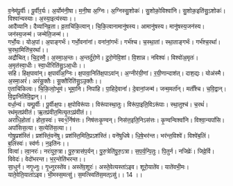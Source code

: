 

  
व॒नेम॑पू॒र्वीः। पू॒र्वीर॒र्यः। अ॒र्योम॑नी॒षा। म॒नी॒षा अ॒ग्निः। अ॒ग्निस्सु॒शोकः॑। सु॒शोको॒विश्वा॑नि। सु॒शोक॒इति॑सु॒ऽशोकः॑। विश्वा॑न्यस्याः। अ॒स्या॒इत्य॑स्याः।।  
आदै॑व्यानि। दैव्या॑निव्र॒ता। व्र॒ताचि॑कि॒त्वान्। चि॒कि॒त्वानामानु॑षस्य। आमानु॑षस्य। मानु॑षस्य॒जन॑स्य। जन॑स्य॒जन्म॑। जन्मेति॒जन्म॑।।  
गर्भो॒यः। योअ॒पां। अ॒पाङ्गर्भः॑। गर्भो॒वना॑नां। वना॑नां॒गर्भः॑। गर्भ॑श्च। च॒स्था॒तां। स्था॒ताङ्गर्भः॑। गर्भ॑श्च॒रथां॑। च॒रथा॒मिति॑च॒रथां॑।।  
अद्रौ॑चित्। चि॒द॒स्मै॒। अ॒स्मा॒अ॒न्तः। अ॒न्तर्दु॑रो॒णॆ। दु॒रो॒णॆवि॒शां। वि॒शान्न। नविश्वः॑। विश्वो॑अ॒मृतः॑। अ॒मृत॑स्वा॒धीः। स्वा॒धीरिति॑सु॒ऽआ॒धीः।।  
सहि। हिक्ष॒पावा॑न्। क्ष॒पावाँ॑अ॒ग्निः। क्ष॒पावा॒निति॑क्ष॒पाऽवा॑न्। अ॒ग्नीर॑यी॒णां। र॒यी॒णान्दाश॑त्। दाश॒द्यः। योअ॑स्मै। अ॒स्मा॒अरं॑। अरं॑सू॒क्तैः। सू॒क्तैरिति॑सु॒ऽउ॒क्तैः।।  
ए॒ताचि॑कित्वः। चि॒कि॒त्वो॒भूम॑। भूमा॒नि। निपा॑हि। पा॒हिदे॒वानां॑। दे॒वानां॒जन्म॑। जन्म॒मर्ता॑न्। मर्ताँ॑श्च। च॒वि॒द्वान्। वि॒द्वानिति॑वि॒द्वान्।।  
वर्धा॒न्यं। यम्पू॒र्वीः। पू॒र्वीःक्ष॒पः। क्ष॒पोविरू॑पाः। विरू॑पास्था॒तुः। विरू॑पा॒इति॒विऽरू॑पाः। स्था॒तुश्च॑। च॒रथं॑। रथ॑मृ॒तप्र॑वीतं। ऋ॒तप्र॑वीत॒मित्यृ॒तऽप्र॑वीतं।।  
अरा॑धि॒होता॑। होता॒स्वः॑। स्व१॒॑र्निष॑त्तः। निष॑त्तःकृ॒ण्वन्। निस॑त्त॒इति॒निऽस॑त्तः। कृ॒ण्वन्विश्वां॑नि। विश्वा॒न्यपां॑सि। अपां॑सिस॒त्या। स॒त्येति॑स॒त्या।।  
गोषु॒प्रश॑स्तिं। प्रश॑स्तिं॒वने॑षु। प्रश॑स्ति॒मिति॒प्रऽश॑स्तिं। वने॑षुधिषे। धि॒षे॒भर॑न्त। भर॑न्त॒विश्वे॑। विश्वे॑ब॒लिं। ब॒लिंस्वः॑। स्व॑र्णः। न॒इति॑नः।।  
वित्वा॑। त्वा॒नरः॑। नरः॑पुरु॒त्रा। पु॒रु॒त्रास॑प॒र्यन्। पु॒रु॒त्रेति॑पु॒रु॒ऽत्रा। स॒प॒र्य॒न्पि॒तुः। पि॒तुर्न। नजिव्रेः॑। जिव्रे॒र्वि। विवेदः॑। वेदो॑भरन्त। भ॒र॒न्तेति॑भरन्त।।  
सा॒धुर्न। नगृ॒ध्नुः। गृ॒ध्नुरस्ते॑व। अस्ते॑व॒शूरः॑। अस्ते॒वेत्यस्ता॑ऽइव। शूरो॒याते॑व। याते॑वभी॒मः। याते॒वेति॒याता॑ऽइव। भी॒मस्स॒मत्सु॑। स॒मत्स्विति॑स॒मत्ऽसु॑।। 14 ।।  
